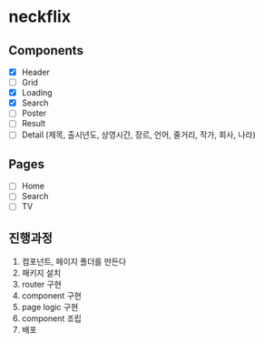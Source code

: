 # neckflix

## Components

- [x] Header
- [ ] Grid
- [x] Loading
- [x] Search
- [ ] Poster
- [ ] Result
- [ ] Detail (제목, 출시년도, 상영시간, 장르, 언어, 줄거리, 작가, 회사, 나라)

## Pages

- [ ] Home
- [ ] Search
- [ ] TV

## 진행과정

1. 컴포넌트, 페이지 폴더를 만든다
2. 패키지 설치
3. router 구현
4. component 구현
5. page logic 구현
6. component 조립
7. 배포
